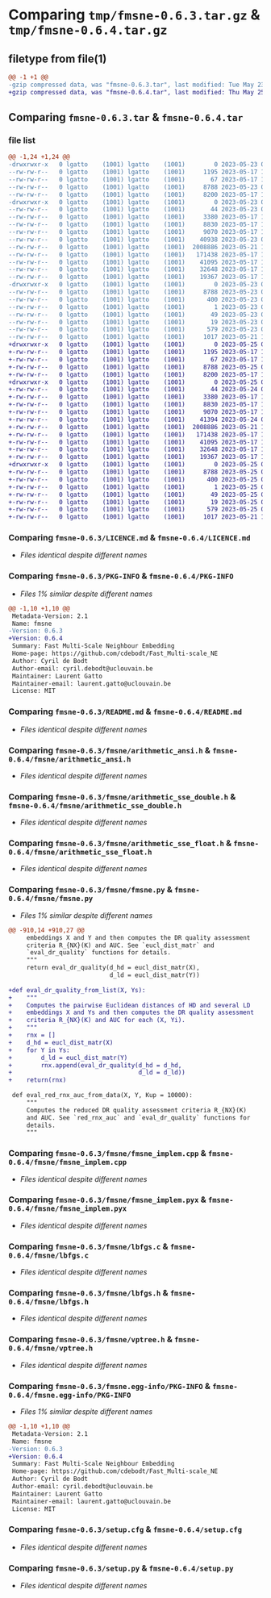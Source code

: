 # Comparing `tmp/fmsne-0.6.3.tar.gz` & `tmp/fmsne-0.6.4.tar.gz`

## filetype from file(1)

```diff
@@ -1 +1 @@
-gzip compressed data, was "fmsne-0.6.3.tar", last modified: Tue May 23 07:59:04 2023, max compression
+gzip compressed data, was "fmsne-0.6.4.tar", last modified: Thu May 25 06:01:05 2023, max compression
```

## Comparing `fmsne-0.6.3.tar` & `fmsne-0.6.4.tar`

### file list

```diff
@@ -1,24 +1,24 @@
-drwxrwxr-x   0 lgatto    (1001) lgatto    (1001)        0 2023-05-23 07:59:04.079030 fmsne-0.6.3/
--rw-rw-r--   0 lgatto    (1001) lgatto    (1001)     1195 2023-05-17 17:30:25.000000 fmsne-0.6.3/LICENCE.md
--rw-rw-r--   0 lgatto    (1001) lgatto    (1001)       67 2023-05-17 17:30:25.000000 fmsne-0.6.3/MANIFEST.in
--rw-rw-r--   0 lgatto    (1001) lgatto    (1001)     8788 2023-05-23 07:59:04.079030 fmsne-0.6.3/PKG-INFO
--rw-rw-r--   0 lgatto    (1001) lgatto    (1001)     8200 2023-05-17 17:30:25.000000 fmsne-0.6.3/README.md
-drwxrwxr-x   0 lgatto    (1001) lgatto    (1001)        0 2023-05-23 07:59:04.079030 fmsne-0.6.3/fmsne/
--rw-rw-r--   0 lgatto    (1001) lgatto    (1001)       44 2023-05-23 07:42:20.000000 fmsne-0.6.3/fmsne/__init__.py
--rw-rw-r--   0 lgatto    (1001) lgatto    (1001)     3380 2023-05-17 17:30:25.000000 fmsne-0.6.3/fmsne/arithmetic_ansi.h
--rw-rw-r--   0 lgatto    (1001) lgatto    (1001)     8830 2023-05-17 17:30:25.000000 fmsne-0.6.3/fmsne/arithmetic_sse_double.h
--rw-rw-r--   0 lgatto    (1001) lgatto    (1001)     9070 2023-05-17 17:30:25.000000 fmsne-0.6.3/fmsne/arithmetic_sse_float.h
--rw-rw-r--   0 lgatto    (1001) lgatto    (1001)    40938 2023-05-23 07:28:55.000000 fmsne-0.6.3/fmsne/fmsne.py
--rw-rw-r--   0 lgatto    (1001) lgatto    (1001)  2008886 2023-05-21 12:37:39.000000 fmsne-0.6.3/fmsne/fmsne_implem.cpp
--rw-rw-r--   0 lgatto    (1001) lgatto    (1001)   171438 2023-05-17 17:30:25.000000 fmsne-0.6.3/fmsne/fmsne_implem.pyx
--rw-rw-r--   0 lgatto    (1001) lgatto    (1001)    41095 2023-05-17 17:30:25.000000 fmsne-0.6.3/fmsne/lbfgs.c
--rw-rw-r--   0 lgatto    (1001) lgatto    (1001)    32648 2023-05-17 17:30:25.000000 fmsne-0.6.3/fmsne/lbfgs.h
--rw-rw-r--   0 lgatto    (1001) lgatto    (1001)    19367 2023-05-17 17:30:25.000000 fmsne-0.6.3/fmsne/vptree.h
-drwxrwxr-x   0 lgatto    (1001) lgatto    (1001)        0 2023-05-23 07:59:04.079030 fmsne-0.6.3/fmsne.egg-info/
--rw-rw-r--   0 lgatto    (1001) lgatto    (1001)     8788 2023-05-23 07:59:03.000000 fmsne-0.6.3/fmsne.egg-info/PKG-INFO
--rw-rw-r--   0 lgatto    (1001) lgatto    (1001)      400 2023-05-23 07:59:03.000000 fmsne-0.6.3/fmsne.egg-info/SOURCES.txt
--rw-rw-r--   0 lgatto    (1001) lgatto    (1001)        1 2023-05-23 07:59:03.000000 fmsne-0.6.3/fmsne.egg-info/dependency_links.txt
--rw-rw-r--   0 lgatto    (1001) lgatto    (1001)       49 2023-05-23 07:59:03.000000 fmsne-0.6.3/fmsne.egg-info/requires.txt
--rw-rw-r--   0 lgatto    (1001) lgatto    (1001)       19 2023-05-23 07:59:03.000000 fmsne-0.6.3/fmsne.egg-info/top_level.txt
--rw-rw-r--   0 lgatto    (1001) lgatto    (1001)      579 2023-05-23 07:59:04.079030 fmsne-0.6.3/setup.cfg
--rw-rw-r--   0 lgatto    (1001) lgatto    (1001)     1017 2023-05-21 13:08:54.000000 fmsne-0.6.3/setup.py
+drwxrwxr-x   0 lgatto    (1001) lgatto    (1001)        0 2023-05-25 06:01:05.422820 fmsne-0.6.4/
+-rw-rw-r--   0 lgatto    (1001) lgatto    (1001)     1195 2023-05-17 17:30:25.000000 fmsne-0.6.4/LICENCE.md
+-rw-rw-r--   0 lgatto    (1001) lgatto    (1001)       67 2023-05-17 17:30:25.000000 fmsne-0.6.4/MANIFEST.in
+-rw-rw-r--   0 lgatto    (1001) lgatto    (1001)     8788 2023-05-25 06:01:05.422820 fmsne-0.6.4/PKG-INFO
+-rw-rw-r--   0 lgatto    (1001) lgatto    (1001)     8200 2023-05-17 17:30:25.000000 fmsne-0.6.4/README.md
+drwxrwxr-x   0 lgatto    (1001) lgatto    (1001)        0 2023-05-25 06:01:05.422820 fmsne-0.6.4/fmsne/
+-rw-rw-r--   0 lgatto    (1001) lgatto    (1001)       44 2023-05-24 06:08:00.000000 fmsne-0.6.4/fmsne/__init__.py
+-rw-rw-r--   0 lgatto    (1001) lgatto    (1001)     3380 2023-05-17 17:30:25.000000 fmsne-0.6.4/fmsne/arithmetic_ansi.h
+-rw-rw-r--   0 lgatto    (1001) lgatto    (1001)     8830 2023-05-17 17:30:25.000000 fmsne-0.6.4/fmsne/arithmetic_sse_double.h
+-rw-rw-r--   0 lgatto    (1001) lgatto    (1001)     9070 2023-05-17 17:30:25.000000 fmsne-0.6.4/fmsne/arithmetic_sse_float.h
+-rw-rw-r--   0 lgatto    (1001) lgatto    (1001)    41394 2023-05-24 06:33:59.000000 fmsne-0.6.4/fmsne/fmsne.py
+-rw-rw-r--   0 lgatto    (1001) lgatto    (1001)  2008886 2023-05-21 12:37:39.000000 fmsne-0.6.4/fmsne/fmsne_implem.cpp
+-rw-rw-r--   0 lgatto    (1001) lgatto    (1001)   171438 2023-05-17 17:30:25.000000 fmsne-0.6.4/fmsne/fmsne_implem.pyx
+-rw-rw-r--   0 lgatto    (1001) lgatto    (1001)    41095 2023-05-17 17:30:25.000000 fmsne-0.6.4/fmsne/lbfgs.c
+-rw-rw-r--   0 lgatto    (1001) lgatto    (1001)    32648 2023-05-17 17:30:25.000000 fmsne-0.6.4/fmsne/lbfgs.h
+-rw-rw-r--   0 lgatto    (1001) lgatto    (1001)    19367 2023-05-17 17:30:25.000000 fmsne-0.6.4/fmsne/vptree.h
+drwxrwxr-x   0 lgatto    (1001) lgatto    (1001)        0 2023-05-25 06:01:05.422820 fmsne-0.6.4/fmsne.egg-info/
+-rw-rw-r--   0 lgatto    (1001) lgatto    (1001)     8788 2023-05-25 06:01:05.000000 fmsne-0.6.4/fmsne.egg-info/PKG-INFO
+-rw-rw-r--   0 lgatto    (1001) lgatto    (1001)      400 2023-05-25 06:01:05.000000 fmsne-0.6.4/fmsne.egg-info/SOURCES.txt
+-rw-rw-r--   0 lgatto    (1001) lgatto    (1001)        1 2023-05-25 06:01:05.000000 fmsne-0.6.4/fmsne.egg-info/dependency_links.txt
+-rw-rw-r--   0 lgatto    (1001) lgatto    (1001)       49 2023-05-25 06:01:05.000000 fmsne-0.6.4/fmsne.egg-info/requires.txt
+-rw-rw-r--   0 lgatto    (1001) lgatto    (1001)       19 2023-05-25 06:01:05.000000 fmsne-0.6.4/fmsne.egg-info/top_level.txt
+-rw-rw-r--   0 lgatto    (1001) lgatto    (1001)      579 2023-05-25 06:01:05.426820 fmsne-0.6.4/setup.cfg
+-rw-rw-r--   0 lgatto    (1001) lgatto    (1001)     1017 2023-05-21 13:08:54.000000 fmsne-0.6.4/setup.py
```

### Comparing `fmsne-0.6.3/LICENCE.md` & `fmsne-0.6.4/LICENCE.md`

 * *Files identical despite different names*

### Comparing `fmsne-0.6.3/PKG-INFO` & `fmsne-0.6.4/PKG-INFO`

 * *Files 1% similar despite different names*

```diff
@@ -1,10 +1,10 @@
 Metadata-Version: 2.1
 Name: fmsne
-Version: 0.6.3
+Version: 0.6.4
 Summary: Fast Multi-Scale Neighbour Embedding
 Home-page: https://github.com/cdebodt/Fast_Multi-scale_NE
 Author: Cyril de Bodt
 Author-email: cyril.debodt@uclouvain.be
 Maintainer: Laurent Gatto
 Maintainer-email: laurent.gatto@uclouvain.be
 License: MIT
```

### Comparing `fmsne-0.6.3/README.md` & `fmsne-0.6.4/README.md`

 * *Files identical despite different names*

### Comparing `fmsne-0.6.3/fmsne/arithmetic_ansi.h` & `fmsne-0.6.4/fmsne/arithmetic_ansi.h`

 * *Files identical despite different names*

### Comparing `fmsne-0.6.3/fmsne/arithmetic_sse_double.h` & `fmsne-0.6.4/fmsne/arithmetic_sse_double.h`

 * *Files identical despite different names*

### Comparing `fmsne-0.6.3/fmsne/arithmetic_sse_float.h` & `fmsne-0.6.4/fmsne/arithmetic_sse_float.h`

 * *Files identical despite different names*

### Comparing `fmsne-0.6.3/fmsne/fmsne.py` & `fmsne-0.6.4/fmsne/fmsne.py`

 * *Files 1% similar despite different names*

```diff
@@ -910,14 +910,27 @@
     embeddings X and Y and then computes the DR quality assessment
     criteria R_{NX}(K) and AUC. See `eucl_dist_matr` and
     `eval_dr_quality` functions for details.
     """
     return eval_dr_quality(d_hd = eucl_dist_matr(X),
                            d_ld = eucl_dist_matr(Y))
 
+def eval_dr_quality_from_list(X, Ys):
+    """
+    Computes the pairwise Euclidean distances of HD and several LD
+    embeddings X and Ys and then computes the DR quality assessment
+    criteria R_{NX}(K) and AUC for each (X, Yi).
+    """
+    rnx = []
+    d_hd = eucl_dist_matr(X)
+    for Y in Ys:
+        d_ld = eucl_dist_matr(Y)
+        rnx.append(eval_dr_quality(d_hd = d_hd,
+                                   d_ld = d_ld))
+    return(rnx)
 
 def eval_red_rnx_auc_from_data(X, Y, Kup = 10000):
     """
     Computes the reduced DR quality assessment criteria R_{NX}(K)
     and AUC. See `red_rnx_auc` and `eval_dr_quality` functions for
     details.
     """
```

### Comparing `fmsne-0.6.3/fmsne/fmsne_implem.cpp` & `fmsne-0.6.4/fmsne/fmsne_implem.cpp`

 * *Files identical despite different names*

### Comparing `fmsne-0.6.3/fmsne/fmsne_implem.pyx` & `fmsne-0.6.4/fmsne/fmsne_implem.pyx`

 * *Files identical despite different names*

### Comparing `fmsne-0.6.3/fmsne/lbfgs.c` & `fmsne-0.6.4/fmsne/lbfgs.c`

 * *Files identical despite different names*

### Comparing `fmsne-0.6.3/fmsne/lbfgs.h` & `fmsne-0.6.4/fmsne/lbfgs.h`

 * *Files identical despite different names*

### Comparing `fmsne-0.6.3/fmsne/vptree.h` & `fmsne-0.6.4/fmsne/vptree.h`

 * *Files identical despite different names*

### Comparing `fmsne-0.6.3/fmsne.egg-info/PKG-INFO` & `fmsne-0.6.4/fmsne.egg-info/PKG-INFO`

 * *Files 1% similar despite different names*

```diff
@@ -1,10 +1,10 @@
 Metadata-Version: 2.1
 Name: fmsne
-Version: 0.6.3
+Version: 0.6.4
 Summary: Fast Multi-Scale Neighbour Embedding
 Home-page: https://github.com/cdebodt/Fast_Multi-scale_NE
 Author: Cyril de Bodt
 Author-email: cyril.debodt@uclouvain.be
 Maintainer: Laurent Gatto
 Maintainer-email: laurent.gatto@uclouvain.be
 License: MIT
```

### Comparing `fmsne-0.6.3/setup.cfg` & `fmsne-0.6.4/setup.cfg`

 * *Files identical despite different names*

### Comparing `fmsne-0.6.3/setup.py` & `fmsne-0.6.4/setup.py`

 * *Files identical despite different names*

